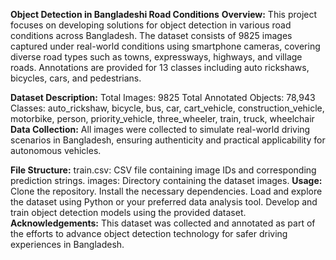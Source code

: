 ****Object Detection in Bangladeshi Road Conditions****
**Overview:**
    This project focuses on developing solutions for object detection in various road conditions across Bangladesh. The dataset consists of 9825 images captured under real-world conditions using smartphone cameras, covering diverse road types such as towns, expressways, highways, and village roads. Annotations are provided for 13 classes including auto rickshaws, bicycles, cars, and pedestrians.

**Dataset Description:**
  Total Images: 9825
  Total Annotated Objects: 78,943
  Classes: auto_rickshaw, bicycle, bus, car, cart_vehicle, construction_vehicle, motorbike, person, priority_vehicle, three_wheeler, train, truck, wheelchair
**Data Collection:**
  All images were collected to simulate real-world driving scenarios in Bangladesh, ensuring authenticity and practical applicability for autonomous vehicles.

**File Structure:**
  train.csv: CSV file containing image IDs and corresponding prediction strings.
  images: Directory containing the dataset images.
**Usage:**
    Clone the repository.
    Install the necessary dependencies.
    Load and explore the dataset using Python or your preferred data analysis tool.
    Develop and train object detection models using the provided dataset.
**Acknowledgements:**
    This dataset was collected and annotated as part of the efforts to advance object detection technology for safer driving experiences in Bangladesh.

